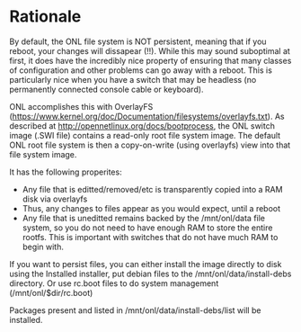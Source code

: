 # Rationale

By default, the ONL file system is NOT persistent, meaning that if you
reboot, your changes will dissapear (!!).  While this may sound suboptimal
at first, it does have the incredibly nice property of ensuring that many
classes of configuration and other problems can go away with a reboot.
This is particularly nice when you have a switch that may be headless
(no permanently connected console cable or keyboard).

ONL accomplishes this with OverlayFS
(https://www.kernel.org/doc/Documentation/filesystems/overlayfs.txt).
As described at http://opennetlinux.org/docs/bootprocess, the ONL
switch image (.SWI file) contains a read-only root file system image.
The default ONL root file system is then a copy-on-write (using overlayfs)
view into that file system image.

It has the following properites:

* Any file that is editted/removed/etc is transparently copied into a RAM disk via overlayfs
* Thus, any changes to files appear as you would expect, until a reboot
* Any file that is uneditted remains backed by the /mnt/onl/data file system, so you 
    do not need to have enough RAM to store the entire rootfs.  This is important with
    switches that do not have much RAM to begin with.

If you want to persist files, you can either install the image directly to disk using
the Installed installer, put debian files to the /mnt/onl/data/install-debs directory.
Or use rc.boot files to do system management (/mnt/onl/$dir/rc.boot)

Packages present and listed in /mnt/onl/data/install-debs/list will be installed.

